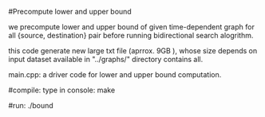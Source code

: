 #Precompute lower and upper bound 

we precompute lower and upper bound of given time-dependent graph for all {source, destination} pair before running bidirectional search alogrithm.

this code generate new large txt file (aprrox. 9GB ), whose size depends on input dataset available in "../graphs/" directory contains all. 


main.cpp: a driver code for lower and upper bound computation.

#compile:
	type in console:
	make

#run:
	./bound

	
